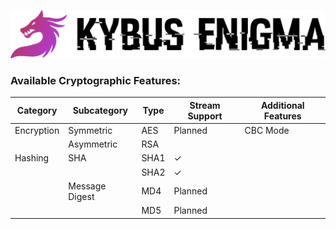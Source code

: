 ![Kybus Enigma](docs/logo.svg)

### Available Cryptographic Features:
| Category   | Subcategory    | Type | Stream Support | Additional Features |
|------------|----------------|------|----------------|---------------------|
| Encryption | Symmetric      | AES  |   Planned      | CBC Mode            |
|            | Asymmetric     | RSA  |                |                     |
| Hashing    | SHA            | SHA1 |        ✓       |                     |
|            |                | SHA2 |        ✓       |                     |
|            | Message Digest | MD4  |   Planned      |                     |
|            |                | MD5  |   Planned      |                     |
